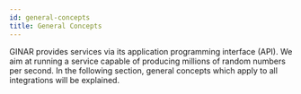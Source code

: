 ```yaml
---
id: general-concepts
title: General Concepts
---
```

GINAR provides services via its application programming interface (API). We aim at running a service capable of producing millions of random numbers per second. In the following section, general concepts which apply to all integrations will be explained.


